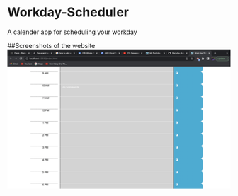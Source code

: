 # Workday-Scheduler
A calender app for scheduling your workday

##Screenshots of the website
![image](https://github.com/WinnieThomas/Workday-Scheduler/blob/main/Assets/workday1.png?raw=true)
